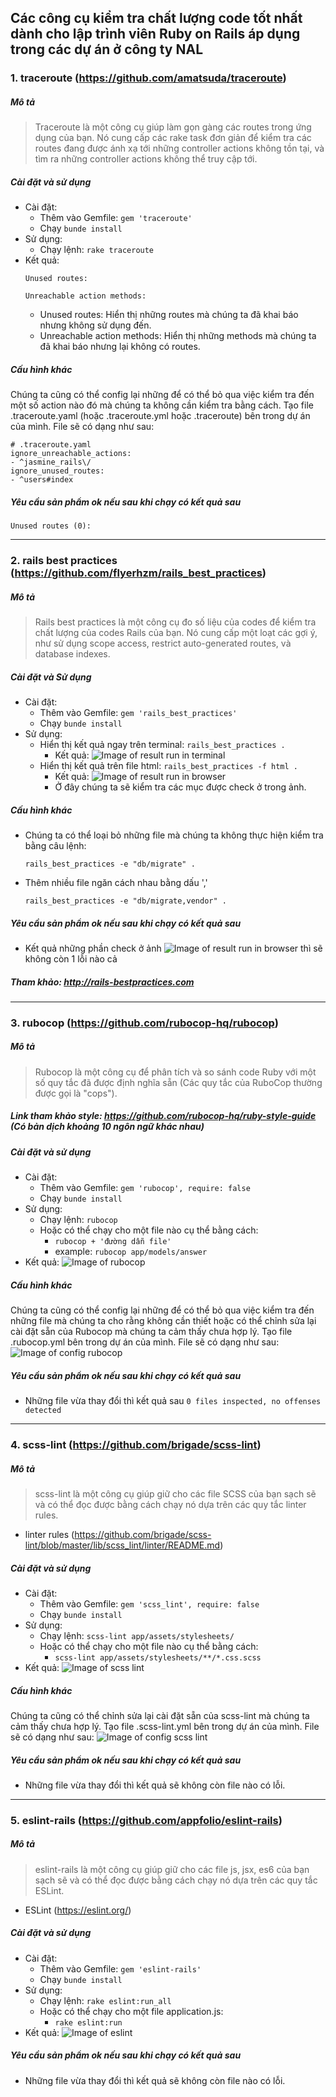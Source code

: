 ## Các công cụ kiểm tra chất lượng code tốt nhất dành cho lập trình viên Ruby on Rails áp dụng trong các dự án ở công ty NAL

### 1. traceroute (https://github.com/amatsuda/traceroute)
##### Mô tả
>  Traceroute là một công cụ giúp làm gọn gàng các routes trong ứng dụng của bạn. Nó cung cấp các rake task đơn giản để kiểm tra các routes đang được ánh xạ tới những controller actions không tồn tại, và tìm ra những controller actions không thể truy cập tới.
##### Cài đặt và sử dụng
- Cài đặt: 
  - Thêm vào Gemfile: ```gem 'traceroute'```
  - Chạy ```bunde install```
- Sử dụng:
  - Chạy lệnh: ```rake traceroute```
- Kết quả:
  ```
  Unused routes:

  Unreachable action methods:

  ```
  - Unused routes: Hiển thị những routes mà chúng ta đã khai báo nhưng không sử dụng đến.
  - Unreachable action methods: Hiển thị những methods mà chúng ta đã khai báo nhưng lại không có routes.
##### Cấu hình khác
Chúng ta cũng có thể config lại những để có thể bỏ qua việc kiểm tra đến một số action nào đó mà chúng ta không cần kiểm tra bằng cách. Tạo file .traceroute.yaml (hoặc .traceroute.yml hoặc .traceroute) bên trong dự án của mình.
File sẽ có dạng như sau:
  ```
  # .traceroute.yaml
  ignore_unreachable_actions:
  - ^jasmine_rails\/
  ignore_unused_routes:
  - ^users#index

  ```

##### Yêu cầu sản phẩm ok nếu sau khi chạy có kết quả sau
  ```
  Unused routes (0):

  ```
  ---------------------
  
### 2. rails best practices (https://github.com/flyerhzm/rails_best_practices)
##### Mô tả
>  Rails best practices là một công cụ đo số liệu của codes để kiểm tra chất lượng của codes Rails của bạn. Nó cung cấp một loạt các gợi ý, như sử dụng scope access, restrict auto-generated routes, và database indexes.
##### Cài đặt và Sử dụng
- Cài đặt: 
  - Thêm vào Gemfile: ```gem 'rails_best_practices'```
  - Chạy ```bunde install```
- Sử dụng:
  - Hiển thị kết quả ngay trên terminal:
  ```rails_best_practices .```
    - Kết quả:
    ![Image of result run in terminal](https://2.pik.vn/20194c705ab3-e3f3-49dd-94a9-b24c68304bca.png)
  - Hiển thị kết quả trên file html:
  ```rails_best_practices -f html .```
    - Kết quả:
    ![Image of result run in browser](https://2.pik.vn/20196ac41a1a-83f5-44d6-a060-d7503eb0fa64.png)
    - Ở đây chúng ta sẽ kiểm tra các mục được check ở trong ảnh.
##### Cấu hình khác
- Chúng ta có thể loại bỏ những file mà chúng ta không thực hiện kiểm tra bằng câu lệnh:
  ```
  rails_best_practices -e "db/migrate" .
  ```
- Thêm nhiều file ngăn cách nhau bằng dấu ','
  ```
  rails_best_practices -e "db/migrate,vendor" .
  ```

##### Yêu cầu sản phẩm ok nếu sau khi chạy có kết quả sau
- Kết quả những phần check ở ảnh
![Image of result run in browser](https://2.pik.vn/20196ac41a1a-83f5-44d6-a060-d7503eb0fa64.png)
thì sẽ không còn 1 lỗi nào cả
##### Tham khảo: http://rails-bestpractices.com
  ---------------------
### 3. rubocop (https://github.com/rubocop-hq/rubocop)
##### Mô tả
>  Rubocop là một công cụ để phân tích và so sánh code Ruby với một số quy tắc đã được định nghĩa sẵn (Các quy tắc của RuboCop thường được gọi là "cops").
##### Link tham khảo style: https://github.com/rubocop-hq/ruby-style-guide (Có bản dịch khoảng 10 ngôn ngữ khác nhau)
##### Cài đặt và sử dụng
- Cài đặt: 
  - Thêm vào Gemfile: ```gem 'rubocop', require: false```
  - Chạy ```bunde install```
- Sử dụng:
  - Chạy lệnh: ```rubocop```
  - Hoặc có thể chạy cho một file nào cụ thể bằng cách:
    - ```rubocop + 'đường dẫn file'```
    - example: ```rubocop app/models/answer```
- Kết quả:
  ![Image of rubocop](https://2.pik.vn/2019fa232ca6-d8a6-4d95-b362-a45ff69065ed.png)
##### Cấu hình khác
Chúng ta cũng có thể config lại những để có thể bỏ qua việc kiểm tra đến những file mà chúng ta cho rằng không cần thiết hoặc có thể chỉnh sửa lại cài đặt sẵn của Rubocop mà chúng ta cảm thấy chưa hợp lý. Tạo file .rubocop.yml bên trong dự án của mình.
File sẽ có dạng như sau:
 ![Image of config rubocop]( https://2.pik.vn/201949ac2c63-b4ae-48d4-980d-4e7dee326cb5.png)

##### Yêu cầu sản phẩm ok nếu sau khi chạy có kết quả sau
 - Những file vừa thay đổi thì kết quả sau ```0 files inspected, no offenses detected```
  ---------------------
### 4. scss-lint (https://github.com/brigade/scss-lint)
##### Mô tả
>  scss-lint là một công cụ giúp giữ cho các file SCSS của bạn sạch sẽ và có thể đọc được bằng cách chạy nó dựa trên các quy tắc linter rules.
- linter rules (https://github.com/brigade/scss-lint/blob/master/lib/scss_lint/linter/README.md)
##### Cài đặt và sử dụng
- Cài đặt: 
  - Thêm vào Gemfile: ```gem 'scss_lint', require: false```
  - Chạy ```bunde install```
- Sử dụng:
  - Chạy lệnh: ```scss-lint app/assets/stylesheets/```
  - Hoặc có thể chạy cho một file nào cụ thể bằng cách:
    - ```scss-lint app/assets/stylesheets/**/*.css.scss```
- Kết quả:
  ![Image of scss lint](https://2.pik.vn/20198bcc6cb5-62a6-422d-8291-8705dc80df09.png)
##### Cấu hình khác
Chúng ta cũng có thể chỉnh sửa lại cài đặt sẵn của scss-lint mà chúng ta cảm thấy chưa hợp lý. Tạo file .scss-lint.yml bên trong dự án của mình.
File sẽ có dạng như sau:
 ![Image of config scss lint]( https://2.pik.vn/20193f8dbbfe-e223-4f5b-b10e-db0115b7cd59.png)

##### Yêu cầu sản phẩm ok nếu sau khi chạy có kết quả sau
 - Những file vừa thay đổi thì kết quả sẽ không còn file nào có lỗi.
  --------------------
### 5. eslint-rails (https://github.com/appfolio/eslint-rails)
##### Mô tả
>  eslint-rails là một công cụ giúp giữ cho các file js, jsx, es6 của bạn sạch sẽ và có thể đọc được bằng cách chạy nó dựa trên các quy tắc ESLint.
- ESLint (https://eslint.org/)
##### Cài đặt và sử dụng
- Cài đặt: 
  - Thêm vào Gemfile: ```gem 'eslint-rails'```
  - Chạy ```bunde install```
- Sử dụng:
  - Chạy lệnh: ```rake eslint:run_all```
  - Hoặc có thể chạy cho một file application.js:
    - ```rake eslint:run```
- Kết quả:
  ![Image of eslint](https://2.pik.vn/20195fcf17b3-dd19-4c89-a11b-c37c128800fb.png)
##### Yêu cầu sản phẩm ok nếu sau khi chạy có kết quả sau
 - Những file vừa thay đổi thì kết quả sẽ không còn file nào có lỗi.
